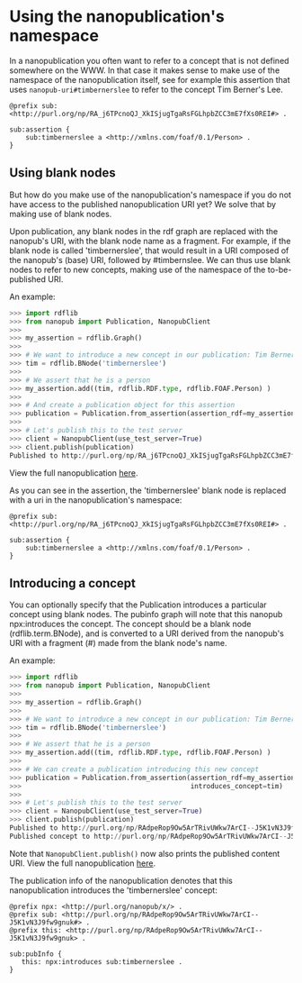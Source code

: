 # Using the nanopublication's namespace
In a nanopublication you often want to refer to a concept that is not
defined somewhere on the WWW.
In that case it makes sense to make use of the namespace of the nanopublication itself, 
see for example this assertion that uses `nanopub-uri#timbernerslee` to refer
to the concept Tim Berner's Lee.
```
@prefix sub: <http://purl.org/np/RA_j6TPcnoQJ_XkISjugTgaRsFGLhpbZCC3mE7fXs0REI#> .

sub:assertion {
    sub:timbernerslee a <http://xmlns.com/foaf/0.1/Person> .
}
```
## Using blank nodes 
But how do you make use of the nanopublication's namespace if you do not have
access to the published nanopublication URI yet? We solve that by making use of
blank nodes.

Upon publication, any blank nodes in the rdf graph are replaced with the nanopub's URI, with the blank node name as a
fragment. For example, if the blank node is called 'timbernerslee', that would result in a URI composed of the
nanopub's (base) URI, followed by #timbernslee. We can thus use blank nodes to refer to new concepts, making use of the namespace of the 
to-be-published URI.

An example:

```python
>>> import rdflib
>>> from nanopub import Publication, NanopubClient
>>> 
>>> my_assertion = rdflib.Graph()
>>> 
>>> # We want to introduce a new concept in our publication: Tim Berners Lee
>>> tim = rdflib.BNode('timbernerslee')
>>> 
>>> # We assert that he is a person
>>> my_assertion.add((tim, rdflib.RDF.type, rdflib.FOAF.Person) )
>>> 
>>> # And create a publication object for this assertion
>>> publication = Publication.from_assertion(assertion_rdf=my_assertion)
>>> 
>>> # Let's publish this to the test server
>>> client = NanopubClient(use_test_server=True)
>>> client.publish(publication)
Published to http://purl.org/np/RA_j6TPcnoQJ_XkISjugTgaRsFGLhpbZCC3mE7fXs0REI
```
View the full nanopublication [here](http://test-server.nanopubs.lod.labs.vu.nl/RA_j6TPcnoQJ_XkISjugTgaRsFGLhpbZCC3mE7fXs0REI).

As you can see in the assertion, the 'timbernerslee' blank node is replaced with 
a uri in the nanopublication's namespace:
```
@prefix sub: <http://purl.org/np/RA_j6TPcnoQJ_XkISjugTgaRsFGLhpbZCC3mE7fXs0REI#> .

sub:assertion {
    sub:timbernerslee a <http://xmlns.com/foaf/0.1/Person> .
}
```

## Introducing a concept
You can optionally specify that the Publication introduces a 
particular concept using blank nodes. 
The pubinfo graph will note that this nanopub npx:introduces the concept.
The concept should be a blank node (rdflib.term.BNode), 
and is converted to a URI derived from the nanopub's URI 
with a fragment (#) made from the blank node's name.

An example:
```python
>>> import rdflib
>>> from nanopub import Publication, NanopubClient
>>> 
>>> my_assertion = rdflib.Graph()
>>> 
>>> # We want to introduce a new concept in our publication: Tim Berners Lee
>>> tim = rdflib.BNode('timbernerslee')
>>> 
>>> # We assert that he is a person
>>> my_assertion.add((tim, rdflib.RDF.type, rdflib.FOAF.Person) )
>>> 
>>> # We can create a publication introducing this new concept
>>> publication = Publication.from_assertion(assertion_rdf=my_assertion,
>>>                                          introduces_concept=tim)
>>> 
>>> # Let's publish this to the test server
>>> client = NanopubClient(use_test_server=True)
>>> client.publish(publication)
Published to http://purl.org/np/RAdpeRop9Ow5ArTRivUWkw7ArCI--J5K1vN3J9fw9gnuk
Published concept to http://purl.org/np/RAdpeRop9Ow5ArTRivUWkw7ArCI--J5K1vN3J9fw9gnuk#timbernerslee
```
Note that `NanopubClient.publish()` now also prints the published content URI.
View the full nanopublication [here](http://test-server.nanopubs.lod.labs.vu.nl/RAdpeRop9Ow5ArTRivUWkw7ArCI--J5K1vN3J9fw9gnuk).

The publication info of the nanopublication denotes that this nanopublication introduces the 'timbernerslee' concept:
```
@prefix npx: <http://purl.org/nanopub/x/> .
@prefix sub: <http://purl.org/np/RAdpeRop9Ow5ArTRivUWkw7ArCI--J5K1vN3J9fw9gnuk#> .
@prefix this: <http://purl.org/np/RAdpeRop9Ow5ArTRivUWkw7ArCI--J5K1vN3J9fw9gnuk> .

sub:pubInfo {
   this: npx:introduces sub:timbernerslee .
}
```
